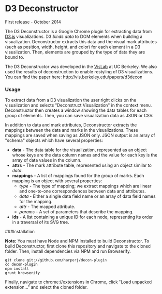 D3 Deconstructor
=======

First release - October 2014

The D3 Deconstructor is a Google Chrome plugin for extracting data from [D3.js](http://d3js.org) visualizations.  D3 _binds data_ to DOM elements when building a visualization.  Deconstructor extracts this data and the visual mark attributes (such as position, width, height, and color) for each element in a D3 visualization.  Then, elements are grouped by the type of data they are bound to.

The D3 Deconstructor was developed in the [VisLab](http://vis.berkeley.edu) at UC Berkeley.  We also used the results of deconstruction to enable restyling of D3 visualizations.  You can find the paper here: http://vis.berkeley.edu/papers/d3decon

### Usage

To extract data from a D3 visualization the user right clicks on the visualization and selects "Deconstruct Visualization" in the context menu.  Deconstructor then creates a window showing the data tables for each group of elements.  Then, you can save visualization data as JSON or CSV.

In addition to data and mark attributes, Deconstructor extracts the mappings between the data and marks in the visualizations.  These mappings are saved when saving as JSON only.  JSON output is an array of "schema" objects which have several properties:

* **data** - The data table for the visualization, represented as an object whose keys are the data column names and the value for each key is the array of data values in the column.
* **attrs** - The mark attribute table, represented using an object similar to *data*.
* **mappings** - A list of mappings found for the group of marks.  Each mapping is an object with several properties:
  * *type* - The type of mapping; we extract mappings which are linear and one-to-one correspondences between data and attributes.
  * *data* - Either a single data field name or an array of data field names for the mapping.
  * *attr* - The mapped attribute.
  * *params* - A set of parameters that describe the mapping.
* **ids** - A list containing a unique ID for each node, representing its order in a traversal of its SVG tree. 

###Installation

**Note:** You must have Node and NPM installed to build Deconstructor.
To build Deconstructor, first clone this repository and navigate to the cloned folder.  Then, install dependencies via NPM and run Browserify.

    git clone git://github.com/harperj/decon-plugin
    cd decon-plugin
    npm install
    grunt browserify

Finally, navigate to chrome://extensions in Chrome, click "Load unpacked extension..." and select the cloned folder.
